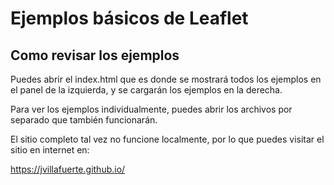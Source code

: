 # Ejemplos básicos de Leaflet

## Como revisar los ejemplos

Puedes abrir el index.html que es donde se mostrará todos los ejemplos en el panel de la izquierda, y se cargarán los ejemplos en la derecha.

Para ver los ejemplos individualmente, puedes abrir los archivos por separado que también funcionarán.

El sitio completo tal vez no funcione localmente, por lo que puedes visitar el sitio en internet en:

https://jvillafuerte.github.io/
